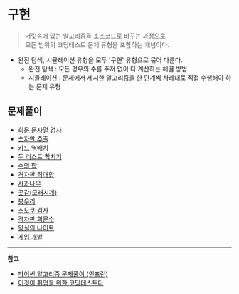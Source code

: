 구현
===
> 머릿속에 았는 알고리즘을 소스코드로 바꾸는 과정으로   
> 모든 범위의 코딩테스트 문제 유형을 포함하는 개념이다.

- 완전 탐색, 시뮬레이션 유형을 모두 '구현' 유형으로 묶어 다룬다.
  - 완전 탐색 : 모든 경우의 수를 주저 없이 다 계산하는 해결 방법   
  - 시뮬레이션 : 문제에서 제시한 알고리즘을 한 단계씩 차례대로 직접 수행해야 하는 문제 유형

## 문제풀이
- [회문 문자열 검사]()   
- [숫자만 추출]()   
- [카드 역배치]()   
- [두 리스트 합치기]()   
- [수의 합]()   
- [격자판 최대합]()   
- [사과나무]()   
- [곳감(모래시계)]()   
- [봉우리]()   
- [스도쿠 검사]()   
- [격자판 회문수]()   
- [왕실의 나이트]()  
- [게임 개발]()   

___
**참고**
- [파이썬 알고리즘 문제풀이 (인프런)](https://www.inflearn.com/course/%ED%8C%8C%EC%9D%B4%EC%8D%AC-%EC%95%8C%EA%B3%A0%EB%A6%AC%EC%A6%98-%EB%AC%B8%EC%A0%9C%ED%92%80%EC%9D%B4-%EC%BD%94%EB%94%A9%ED%85%8C%EC%8A%A4%ED%8A%B8#)
- [이것이 취업을 위한 코딩테스트다](https://github.com/ndb796/python-for-coding-test/blob/master/README.md)

